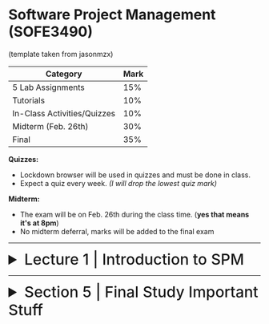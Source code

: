 # Software Project Management (SOFE3490)
(template taken from jasonmzx)

| Category                     | Mark   |
|------------------------------|--------|
| 5 Lab Assignments            | 15%    |
| Tutorials                    | 10%    |
| In-Class Activities/Quizzes  | 10%    |
| Midterm (Feb. 26th)          | 30%    |
| Final                        | 35%    |


**Quizzes:**
- Lockdown browser will be used in quizzes and must be done in class.
- Expect a quiz every week. *(I will drop the lowest quiz mark)*

**Midterm:**
- The exam will be on Feb. 26th during the class time. (**yes that means it's at 8pm**)
- No midterm deferral, marks will be added to the final exam

---

<details>
  <summary style="font-size: 30px; font-weight: 500; cursor: pointer;">Lecture 1 | Introduction to SPM</summary>
  
  **Intro:**

---

<details>
  <summary style="font-size: 30px; font-weight: 500; cursor: pointer;"> Section 5 | In Lecture
  </summary>

  **Like** Clause; Address Like %Houston,TX% 
  - Searching sub-string within main string

  **WHERE** Bdate **LIKE** 195_ *(All people born in the 50s)*


  Review for Select (main clause for queries)

  **SELECT** |DISTINCT| *(Only unique rows)*, by default it's |ALL|
  **FROM** Tbl-name
  **WHERE** Condition
  **GROUP BY** Group based on a given condition (Group by all Name's that start with J)
  **HAVING** condition (filter groups)

---
SELECT * FROM

SELECT Fname, Lname FROM Employee E WHERE E.FName = "";


`FROM Employee E, Employee E2 WHERE E2.Fname = "Franklin" AND E2.Lname = "Wong" AND E.super_ssn = E2.ssn;`

`FROM Course C, Section S WHERE S.Instructor = "King" AND S.year = 07 AND C.course_number = S.course_number`

</details>


</details>

---

<details>
  <summary style="font-size: 30px; font-weight: 500; cursor: pointer;"> Section 5 | Final Study Important Stuff
  </summary>

**DDL** : Data Definition Language *(Essentially Schema Modification, creating and editing tables and relationships)* <br></br>
**DML** : Data Manipulation Language *(Essentially Data Modifciation, within tables for ex)*

### Scenario: Online Shopping Database | Data Definitions

Imagine an online shopping database with two tables: `Products` and `Orders`. The `Products` table contains details about products, and the `Orders` table records customer orders for these products.

1. **`Products` Table**
    ```sql
    CREATE TABLE Products (
        ProductID int PRIMARY KEY,
        ProductName varchar(255),
        Price decimal
    );
    ```

2. **`Orders` Table with Different Foreign Key Constraints**
    - **`ON DELETE NO ACTION` and `ON UPDATE NO ACTION`:**
        ```sql
        CREATE TABLE Orders (
            OrderID int PRIMARY KEY,
            ProductID int,
            OrderDate date,
            FOREIGN KEY (ProductID) REFERENCES Products(ProductID)
            ON DELETE NO ACTION
            ON UPDATE NO ACTION
        );
        ```
        - **Deletion Scenario**: If you try to delete a row in `Products` that is referenced in `Orders`, an error occurs.
        - **Update Scenario**: If you try to update the `ProductID` in `Products` that is referenced in `Orders`, an error occurs.

    - **`ON DELETE CASCADE` and `ON UPDATE CASCADE`:**
        ```sql
        CREATE TABLE Orders (
            OrderID int PRIMARY KEY,
            ProductID int,
            OrderDate date,
            FOREIGN KEY (ProductID) REFERENCES Products(ProductID)
            ON DELETE CASCADE
            ON UPDATE CASCADE
        );
        ```
        - **Deletion Scenario**: Deleting a product in `Products` will also delete all orders in `Orders` containing that product.
        - **Update Scenario**: Updating a `ProductID` in `Products` will update the `ProductID` in all corresponding rows in `Orders`.

    - **`ON DELETE SET NULL` and `ON UPDATE SET NULL`:**
        ```sql
        CREATE TABLE Orders (
            OrderID int PRIMARY KEY,
            ProductID int,
            OrderDate date,
            FOREIGN KEY (ProductID) REFERENCES Products(ProductID)
            ON DELETE SET NULL
            ON UPDATE SET NULL
        );
        ```
        - **Deletion Scenario**: Deleting a product in `Products` will set the `ProductID` in `Orders` to `NULL` for all related orders.
        - **Update Scenario**: Updating a `ProductID` in `Products` sets the `ProductID` in `Orders` to `NULL` for related orders.

    - **`ON DELETE SET DEFAULT` and `ON UPDATE SET DEFAULT`:**
        ```sql
        CREATE TABLE Orders (
            OrderID int PRIMARY KEY,
            ProductID int DEFAULT 1, -- Assuming 1 is a valid default ProductID
            OrderDate date,
            FOREIGN KEY (ProductID) REFERENCES Products(ProductID)
            ON DELETE SET DEFAULT
            ON UPDATE SET DEFAULT
        );
        ```
        - **Deletion Scenario**: Deleting a product in `Products` will set the `ProductID` in `Orders` to a default value (e.g., `1`) for all related orders.
        - **Update Scenario**: Updating a `ProductID` in `Products` will change the `ProductID` in `Orders` to a default value for related orders.

### Key Points:

- **NO ACTION**: Ensures referential integrity by preventing the deletion or updating of referenced data.
- **CASCADE**: Propagates changes (delete/update) from the parent table to the child table.
- **SET NULL**: Nullifies the foreign key in the child table when the referenced row in the parent table is deleted or updated.
- **SET DEFAULT**: Sets the foreign key to a default value when the referenced row in the parent table is deleted or updated.

These examples show how different `ON DELETE` and `ON UPDATE` clauses can be used to maintain the integrity and logical consistency of data in relational databases.

---

### Key Constraints and Referential Integrity

- Giving Names to Constraints: You can assign a name to any defined constraint (optional) BUT must be a **unique name** if given

1. **Primary Key**:
   - Single Attribute: `Dnumber INT PRIMARY KEY;`
   - Multiple Attributes: `CONSTRAINT DEPTPK PRIMARY KEY(Dnumber, ...);`

2. **Unique Key**:
   - Single Attribute: `Dname VARCHAR(15) UNIQUE;`
   - Multiple Attributes: `CONSTRAINT DEPTSK UNIQUE (Dname, ...);`

### Attribute Constraints and Defaults
1. **NOT NULL**: Indicates an attribute cannot be NULL. Automatically applied to primary key attributes.
   - Example: `EmployeeID INT NOT NULL;`

2. **DEFAULT**: Sets a default value for an attribute if none is provided.
   - Example: `StartDate DATE DEFAULT '2023-01-01';`

### CHECK Constraints
1. **Simple CHECK**: Restricts values for a single attribute.
   - Example: `Age INT CHECK (Age > 0 AND Age < 100);` – Ensures Age is between 1 and 99.

2. **Complex CHECK**: Involves multiple attributes.
   - Example: `CHECK (StartDate <= EndDate);` – Ensures StartDate is not after EndDate.

3. **Domain CHECK**: Creates a domain with a constraint. *(Custom Data Type-kinda)*
   - Example: `CREATE DOMAIN PositiveInt AS INT CHECK (VALUE > 0);` – Defines a domain for positive integers.

4. **CHECK with Range**:
   - Example: `Dnumber INT NOT NULL CHECK (Dnumber > 0 AND Dnumber < 21);` – Dnumber must be between 1 and 20.

5. **General Constraint**:
   - Example: `Salary DECIMAL CHECK (Salary >= 30000);` – Ensures Salary is at least 30,000.

These examples cover the fundamental aspects of SQL constraints, focusing on the practical application of `CHECK` constraints to ensure data integrity and validity.

### Basic DDL for table creation using Checks and ON UPDATE and or ON DELETE data DDL constraints.

![DB 5 1](../static/DB_5_1.png)
![DB 5 2](../static/DB_5_2.png)
---

# Select Queries (only non-trivial info):

Logical comparison operators are: =, <, <=, >, >=, and <>

*The focus here is on handling duplicates, set operations, string pattern matching, and ordering in SQL queries.*

### 1. Eliminating Duplicates with `DISTINCT`

- **Key Point**: SQL does not automatically eliminate duplicate tuples. Use `DISTINCT` to remove duplicates.
  
  **Example**:
  ```sql
  SELECT DISTINCT EmployeeName FROM Employees;
  ```
  This query returns unique employee names, removing any duplicates.

### 2. Set Operations: `UNION`, `EXCEPT`, `INTERSECT`

- **Key Point**: These operations automatically eliminate duplicate tuples.
  
  **Example**:
  - **`UNION`**: Combines results from two queries without duplicates.
    ```sql
    SELECT EmployeeName FROM Sales
    UNION
    SELECT EmployeeName FROM Marketing;
    ```
    This query lists all unique employee names from both Sales and Marketing departments.

  - **`EXCEPT`**: Returns tuples from the first query that are not in the second query.
    ```sql
    SELECT EmployeeName FROM Employees
    EXCEPT
    SELECT EmployeeName FROM Managers;
    ```
    This query shows employees who are not managers.

  - **`INTERSECT`**: Returns only the common tuples from both queries.
    ```sql
    SELECT EmployeeName FROM FullTime
    INTERSECT
    SELECT EmployeeName FROM BenefitsEligible;
    ```
    This finds employees who are both full-time and eligible for benefits.

### 3. Multiset Operations: `UNION ALL`, `EXCEPT ALL`, `INTERSECT ALL`

- **Key Point**: These operations do not eliminate duplicates.
  
  **Example**:
  - **`UNION ALL`**: Combines all results, including duplicates.
    ```sql
    SELECT EmployeeID FROM Sales
    UNION ALL
    SELECT EmployeeID FROM Marketing;
    ```
    This query lists all employee IDs from both departments, including duplicates.

  - **`EXCEPT ALL`**: Returns tuples from the first query minus those in the second, keeping duplicates.
    ```sql
    SELECT Product FROM Orders
    EXCEPT ALL
    SELECT Product FROM CancelledOrders;
    ```
    This shows products ordered but not cancelled, including duplicate orders.

  - **`INTERSECT ALL`**: Returns all common tuples including duplicates.
    ```sql
    SELECT CustomerID FROM OnlineOrders
    INTERSECT ALL
    SELECT CustomerID FROM InStorePurchases;
    ```
    This lists customers who made both online and in-store purchases, including multiple purchases.

---

## The difference between a "Set" and a "Multiset" (also known as a "Bag") is fundamentally in how they handle duplicate elements:

### Set
1. **Uniqueness**: A set is a collection of distinct, unique elements. In a set, each element can appear only once. 
2. **SQL Context**: When applying set operations in SQL (like `UNION`, `INTERSECT`, and `EXCEPT`), duplicates are automatically eliminated in the resulting set. For example, if the same element appears in both sets being united, it will appear only once in the union set.

   **Example**:
   ```sql
   SELECT Column FROM Table1
   UNION
   SELECT Column FROM Table2;
   ```
   This SQL query combines unique values from both `Table1` and `Table2`.

### Multiset (Bag)
1. **Duplicates Allowed**: A multiset, unlike a set, can contain duplicate elements. The same element can appear multiple times in a multiset.
2. **SQL Context**: In SQL, multiset operations (like `UNION ALL`, `INTERSECT ALL`, and `EXCEPT ALL`) retain duplicates. These operations are more like aggregating the results of two queries, including their duplicates.

   **Example**:
   ```sql
   SELECT Column FROM Table1
   UNION ALL
   SELECT Column FROM Table2;
   ```
   This SQL query combines all values from both `Table1` and `Table2`, keeping duplicates.

### Key Differences
- **Uniqueness**: Sets do not allow duplicates, while multisets do.
- **SQL Operations**: Set operations in SQL (`UNION`, `INTERSECT`, `EXCEPT`) remove duplicates, whereas their `ALL` variants (`UNION ALL`, `INTERSECT ALL`, `EXCEPT ALL`) keep duplicates.

Understanding this distinction is particularly important in database operations and when working with data structures in programming, where the choice between a set and a multiset can affect performance and results.

---

### 4. String Pattern Matching with `LIKE`

- **Key Point**: `%` matches any sequence of characters, `_` matches a single character.
  
  **Example**:
  - `"Smith%"` matches any string starting with 'Smith'.
  - `"Sm_th"` matches 'Smith', 'Smoth', etc.
  - `'%Smith'` matches any string ending with 'Smith'.

  ```sql
  SELECT * FROM Employees WHERE Name LIKE 'Sm%th';
  ```
  This query finds employees whose names start with 'Sm' and end with 'th'.

### 5. Ordering Results with `ORDER BY`

- **Key Point**: `ORDER BY` sorts query results. `ASC` for ascending (default), `DESC` for descending.
  
  **Example**:
  ```sql
  SELECT EmployeeName, Department FROM Employees
  ORDER BY Department ASC, EmployeeName DESC;
  ```
  This orders employees by department in ascending order **and then** by name in descending order within each department.
*(Sequential)*

![DB 5 2](../static/DB_5_3.png)

---
### INSERT, DELETE, UPDATE with concise examples:

### 1. The `INSERT` Command
Used to add tuples (rows) to a table.

#### Types of `INSERT` Statements:
1. **INSERT With Column List**:
   - **Syntax**: `INSERT INTO table_name (column_list) VALUES (value_list);`
   - **Example**:
     ```sql
     INSERT INTO Employees (ID, Name, Age) VALUES (1, 'John Doe', 30);
     ```
     Here, values for ID, Name, and Age are inserted into the Employees table.

2. **INSERT Without Column List**:
   - Assumes values for all columns.
   - **Example**:
     ```sql
     INSERT INTO Employees VALUES (2, 'Jane Doe', 25);
     ```
     It inserts values assuming the order of columns in the table schema.

3. **INSERT with SELECT Statement**:
   - Useful for inserting data from other tables.
   - **Example**:
     ```sql
     INSERT INTO Managers (ID, Name) SELECT EmployeeID, Name FROM Employees WHERE Position = 'Manager';
     ```
     This inserts data into the Managers table from the Employees table where the position is 'Manager'.

#### Integrity Constraints in `INSERT`:
- Ensures the consistency of the data. For example, an `INSERT` operation can fail if it violates a primary key or foreign key constraint.

### 2. The `DELETE` Command
Used to remove tuples from a table.

- **Syntax**: `DELETE FROM table_name [WHERE search_condition];`
- **Example**:
  ```sql
  DELETE FROM Employees WHERE Age < 25;
  ```
  This deletes all employees younger than 25 years from the Employees table.
- **Without WHERE Clause**: Deletes all rows in the table.
  
### 3. The `UPDATE` Command
Used to modify attribute values of one or more tuples.

- **Syntax**: `UPDATE table_name SET column1 = value1 [, column2 = value2...] [WHERE search_condition];`
- **Example 1**: Increase salary by 10% for all employees.
  ```sql
  UPDATE Employees SET Salary = Salary * 1.10;
  ```
- **Example 2**: Update location and department number for a specific project.
  ```sql
  UPDATE Projects SET Location = 'Bellaire', DeptNumber = 5 WHERE ProjectID = 10;
  ```
- **With WHERE Clause**: Updates only those rows that satisfy the condition.

### Key Points:
- **INSERT**: Adds new data. Must match column list and data types.
- **DELETE**: Removes data. Can target specific rows or clear a table.
- **UPDATE**: Modifies existing data. Can update specific rows or all rows in a table.
- **Integrity Constraints**: Important for maintaining data consistency and are enforced during these operations.
- **Column Order and Data Types**: Must be respected especially in `INSERT` operations.

These examples illustrate the basic usage of `INSERT`, `DELETE`, and `UPDATE` commands in SQL, showing how they interact with table data and integrity constraints.

</details>
